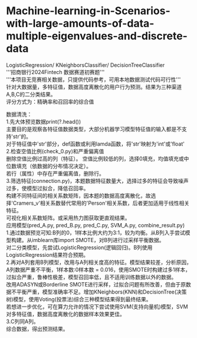 # Machine-learning-in-Scenarios-with-large-amounts-of-data-multiple-eigenvalues-and-discrete-data
LogisticRegression/ KNeighborsClassifier/ DecisionTreeClassifier  
'''招商银行2024Fintech 数据赛道初赛题'''  
'''本项目无竞赛相关数据，只提供代码参考，可用本地数据测试代码可行性'''  
针对大数据量，多特征值，数据高度离散化的用户行为预测。结果为三种渠道A,B,C的二分类结果。  
评分方式为：精确率和召回率的综合值  
  
数据清洗：  
1.先大体预览数据print(?.head())  
主要目的是观察各特征值数据类型，大部分机器学习模型特征值的输入都是不支持'str'的。  
对于特征值中'str'部分，def函数或利用lamda函数，将'str'映射为'int'或'float'  
2.检查空值比例(check_0.py)和严重偏离值  
删除空值比例过高的列（特征）。 
空值比例较低的列，选择0填充，均值填充或中位数填充（依数据的分布情况决定）。  
若行（属性）中存在严重偏离值，删除行。  
3.筛选特征(connection.py)，本题数据特征数量大，选择过多的特征会导致噪声过多，使模型过拟合，降低召回率。  
构建不同特征间的相关系数矩阵，因本题的数据高度离散化，故选择'Cramers_v'相关系数替代常用的'Person'相关系数，后者更加适用于线性相关特征。  
可视化相关系数矩阵。或采用热力图获取更直观结果。  
应用模型(pred_A.py, pred_B.py, pred_C.py, SVM_A.py, combine_result.py)   
1.通过数据预览可知:B列的0，1样本比例大约为3:1，较为均衡。从B列入手尝试模型构建。从imblearn库import SMOTE，对B列进行过采样平衡数据。  
对二分类模型，先尝试LogisticRegression(逻辑回归)。B列使用LogisticRegression结果符合预期。  
2.再对A列套用B列模型，改用与A列相关度高的特征。模型结果较差，分析原因，A列数据严重不平衡，1样本数:0样本数 = 0.016，使用SMOTE时构建过多1样本，过拟合严重，鲁棒性极差，模型召回率低，且不适用训练数据以外的数据。  
改用ADASYN或Borderline SMOTE进行采样，过拟合问题有所改善，但由于原数据不平衡严重，模型准确率不足。增加KNeighbors(KNN)和DecisionTree(决策树)模型，使用Voting(投票法)综合三种模型结果得到最终结果。  
若想进一步优化，可在算力允许的情况下尝试使用SVM(支持向量机)模型，SVM对多特征值，数据高度离散化的数据样本效果更佳。  
3.C列同A列。  
综合数据，得出预测结果。

